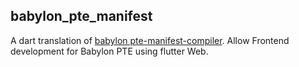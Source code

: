 ## babylon_pte_manifest
A dart translation of [babylon pte-manifest-compiler](https://github.com/radixdlt/babylon-pte/tree/main/pte-manifest-compiler). Allow Frontend development for Babylon PTE using flutter Web.